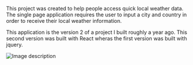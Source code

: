 This project was created to help people access quick local weather data. The single page application requires the user to input a city and country in order to receive their local weather information. 

This application is the version 2 of a project I built roughly a year ago. This second version was built with React wheras the first version was built with jquery. 

![Image description](https://live.staticflickr.com/65535/48653043836_ee12c8db7f_o.jpg)
